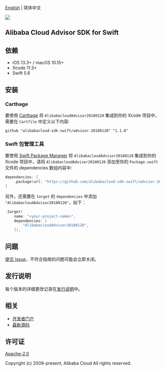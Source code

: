 [English](README.md) | 简体中文

![](https://aliyunsdk-pages.alicdn.com/icons/AlibabaCloud.svg)

## Alibaba Cloud Advisor SDK for Swift

## 依赖

- iOS 13.3+ / macOS 10.15+
- Xcode 11.3+
- Swift 5.6

## 安装

### Carthage

要使用 [Carthage](https://github.com/Carthage/Carthage) 将 `AlibabacloudAdvisor20180120` 集成到你的 Xcode 项目中，需要在 `Cartfile` 中定义以下内容:

```ogdl
github "alibabacloud-sdk-swift/advisor-20180120" "1.1.0"
```

### Swift 包管理工具

要使用 [Swift Package Manager](https://swift.org/package-manager/) 将 `AlibabacloudAdvisor20180120` 集成到你的 Xcode 项目中，请将 `AlibabacloudAdvisor20180120` 添加至你的 `Package.swift` 文件的 dependencies 数组内容中:

```swift
dependencies: [
    .package(url: "https://github.com/alibabacloud-sdk-swift/advisor-20180120.git", from: "1.1.0")
]
```

另外，还需要在 `target` 的 `dependencies` 中添加 `"AlibabacloudAdvisor20180120"`，如下：

```swift
.target(
    name: "<your-project-name>",
    dependencies: [
        "AlibabacloudAdvisor20180120",
    ]),
```

## 问题

[提交 Issue](https://github.com/alibabacloud-sdk-swift/advisor-20180120/issues/new)，不符合指南的问题可能会立即关闭。

## 发行说明

每个版本的详细更改记录在[发行说明](./ChangeLog.txt)中。

## 相关

* [开发者门户](https://next.api.aliyun.com/home)
* [最新源码](https://github.com/alibabacloud-sdk-swift/advisor-20180120)

## 许可证

[Apache-2.0](http://www.apache.org/licenses/LICENSE-2.0)

Copyright (c) 2009-present, Alibaba Cloud All rights reserved.
